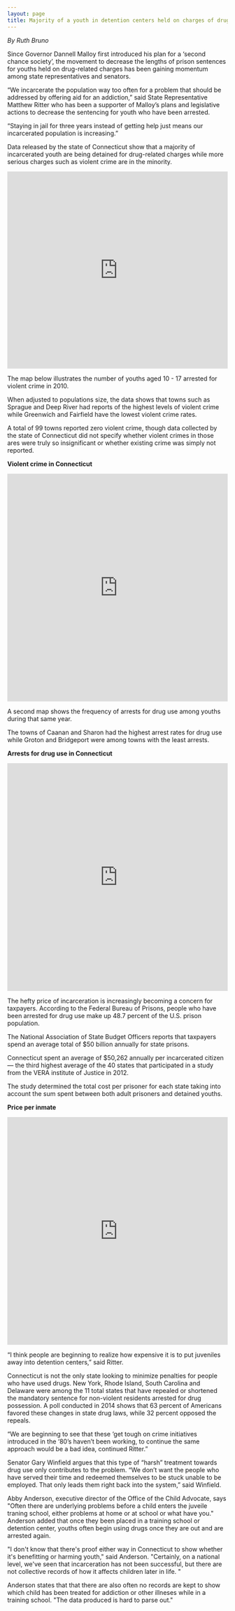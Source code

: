 ```yaml
---
layout: page
title: Majority of a youth in detention centers held on charges of drug use 
---
```


*By Ruth Bruno*

Since Governor Dannell Malloy first introduced his plan for a ‘second chance society’, the movement to decrease the lengths of prison sentences for youths held on drug-related charges has been gaining momentum among state representatives and senators.  

“We incarcerate the population way too often for a problem that should be addressed by offering aid for an addiction,” said State Representative Matthew Ritter who has been a supporter of Malloy’s plans and legislative actions to decrease the sentencing for youth who have been arrested.

“Staying in jail for three years instead of getting help just means our incarcerated population is increasing.”

Data released by the state of Connecticut show that a majority of incarcerated youth are being detained for drug-related charges while more serious charges such as violent crime are in the minority. 

<iframe width="100%" height="450" frameborder="0" scrolling="no" src="https://plot.ly/~Ruthbruno/37.embed?share_key=uqYqB6yWQyrWJBF7q0zrm3"></iframe>

The map below illustrates the number of youths aged 10 - 17 arrested for violent crime in 2010. 

When adjusted to populations size, the data shows that towns such as Sprague and Deep River had reports of the highest levels of violent crime while Greenwich and Fairfield have the lowest violent crime rates. 

A total of 99 towns reported zero violent crime, though data collected by the state of Connecticut did not specify whether violent crimes in those ares were truly so insignificant or whether existing crime was simply not reported.

**Violent crime in Connecticut**

<iframe width="100%" height="520" frameborder="0" src="https://ruthbruno.cartodb.com/viz/978c8b6a-a3ba-11e5-8bb4-0ecd1babdde5/embed_map" allowfullscreen webkitallowfullscreen mozallowfullscreen oallowfullscreen msallowfullscreen></iframe>

A second map shows the frequency of arrests for drug use among youths during that same year. 

The towns of Caanan and Sharon had the highest arrest rates for drug use while Groton and Bridgeport were among towns with the least arrests. 

**Arrests for drug use in Connecticut**

<iframe width="100%" height="520" frameborder="0" src="https://ruthbruno.cartodb.com/viz/a16c5a84-a3bf-11e5-a1f1-0ea31932ec1d/embed_map" allowfullscreen webkitallowfullscreen mozallowfullscreen oallowfullscreen msallowfullscreen></iframe>

The hefty price of incarceration is increasingly becoming a concern for taxpayers. According to the Federal Bureau of Prisons, people who have been arrested for drug use make up 48.7 percent of the U.S. prison population. 

The National Association of State Budget Officers reports that taxpayers spend an average total of $50 billion annually for state prisons. 

Connecticut spent an average of $50,262 annually per incarcerated citizen — the third highest average of the 40 states that participated in a study from the VERA institute of Justice in 2012. 

The study determined the total cost per prisoner for each state taking into account the sum spent between both adult prisoners and detained youths.

**Price per inmate**

<iframe width="100%" height="520" frameborder="0" src="https://ruthbruno.cartodb.com/viz/63995930-9bf1-11e5-95ae-0ecfd53eb7d3/embed_map" allowfullscreen webkitallowfullscreen mozallowfullscreen oallowfullscreen msallowfullscreen></iframe>

“I think people are beginning to realize how expensive it is to put juveniles away into detention centers,” said Ritter.

Connecticut is not the only state looking to minimize penalties for people who have used drugs. New York, Rhode Island, South Carolina and Delaware were among the 11 total states that have repealed or shortened the mandatory sentence for non-violent residents arrested for drug possession. A poll conducted in 2014 shows that 63 percent of Americans favored these changes in state drug laws, while 32 percent opposed the repeals.

“We are beginning to see that these ‘get tough on crime initiatives introduced in the ‘80’s haven’t been working, to continue the same approach would be a bad idea, continued Ritter.”

Senator Gary Winfield argues that this type of “harsh” treatment towards drug use only contributes to the problem. “We don’t want the people who have served their time and redeemed themselves to be stuck unable to be employed. That only leads them right back into the system,” said Winfield.

Abby Anderson, executive director of the Office of the Child Advocate, says "Often there are underlying problems before a child enters the  juveile traning school, either problems at home or at school or what have you." Anderson added that once they been placed in a training school or detention center, youths often begin using drugs once they are out and are arrested again.

"I don't know that there's proof either way in Connecticut to show whether it's benefitting or harming youth," said Anderson. "Certainly, on a national level, we've seen that incarceration has not been successful, but there are not collective records of how it affects children later in life. "

Anderson states that that there are also often no records are kept to show which child has been treated for addiction or other illneses while in a training school. "The data produced is hard to parse out."


